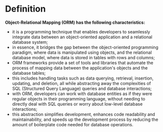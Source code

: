 # Definition
**Object-Relational Mapping (ORM) has the following characteristics:**
- it is a programming technique
  that enables developers to seamlessly integrate data
  between an object-oriented application and a relational
  database system;
- in essence, it bridges the gap between the
  object-oriented programming paradigm, where data
  is manipulated using objects, and the relational
  database model, where data is stored in tables
  with rows and columns;
- ORM frameworks provide a set of tools and
  libraries that automate the process of mapping
  data between the application's objects and the
  database tables;
- this includes handling tasks such as data querying,
  retrieval, insertion, updating, and deletion, all
  while abstracting away the complexities of SQL
  (Structured Query Language) queries and database
  interactions;
- with ORM, developers can work with
  database entities as if they were regular
  objects in their programming language, without
  needing to directly deal with SQL queries or
  worry about low-level database interactions;
- this abstraction simplifies development,
  enhances code readability and maintainability,
  and speeds up the development process by
  reducing the amount of boilerplate code needed
  for database operations.
